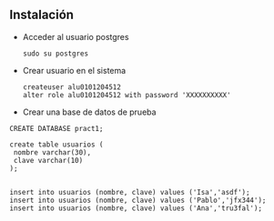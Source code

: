 ## Instalación
- Acceder al usuario postgres
  ~~~
  sudo su postgres
  ~~~
- Crear usuario en el sistema
  ~~~
  createuser alu0101204512
  alter role alu0101204512 with password 'XXXXXXXXXX'
  ~~~

- Crear una base de datos de prueba
 ~~~
CREATE DATABASE pract1;

create table usuarios (
  nombre varchar(30),
  clave varchar(10)
 );


insert into usuarios (nombre, clave) values ('Isa','asdf');
 insert into usuarios (nombre, clave) values ('Pablo','jfx344');
 insert into usuarios (nombre, clave) values ('Ana','tru3fal');
 ~~~
